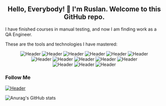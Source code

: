## <div align="center">Hello, Everybody! 👋 I'm Ruslan. Welcome to this GitHub repo.</div>

<!--
**mentor-dev/mentor-dev** is a ✨ _special_ ✨ repository because its `README.md` (this file) appears on your GitHub profile.

Here are some ideas to get you started:

- 🔭 I’m currently working on ...
- 🌱 I’m currently learning ...
- 👯 I’m looking to collaborate on ...
- 🤔 I’m looking for help with ...
- 💬 Ask me about ...
- 📫 How to reach me: ...
- 😄 Pronouns: ...
- ⚡ Fun fact: ...
-->

I have finished courses in manual testing, and now I am finding work as a QA Engineer.

These are the tools and technologies I have mastered:

<div align="center">

![Header](https://img.shields.io/badge/Dev%20Tools-090909?style=for-the-badge&logo=googlechrome&logoColor=2674f2)
![Header](https://img.shields.io/badge/Postman-090909?style=for-the-badge&logo=postman&logoColor=f76935)
![Header](https://img.shields.io/badge/Swagger-090909?style=for-the-badge&logo=swagger&logoColor=7ede2b)
![Header](https://img.shields.io/badge/Git-090909?style=for-the-badge&logo=git&logoColor=E44C30)
![Header](https://img.shields.io/badge/Github-090909?style=for-the-badge&logo=github&logoColor=8cc4d7)
![Header](https://img.shields.io/badge/Jira-090909?style=for-the-badge&logo=jira&logoColor=0052cc)  
![Header](https://img.shields.io/badge/SQLite-090909?style=for-the-badge&logo=sqlite&logoColor=1078C5)
![Header](https://img.shields.io/badge/MySQL-090909?style=for-the-badge&logo=mysql&logoColor=4479a1)
![Header](https://img.shields.io/badge/Android%20Studio-090909?style=for-the-badge&logo=androidstudio&logoColor=3ad07d)
![Header](https://img.shields.io/badge/Charles%20Proxy-090909?style=for-the-badge&logo=charlesproxy&logoColor=8cc4d7)
![Header](https://img.shields.io/badge/Fiddler-090909?style=for-the-badge&logo=fiddler&logoColor=8cc4d7)  
![Header](https://img.shields.io/badge/JavaScript-090909?style=for-the-badge&logo=javascript&logoColor=f7df1e)
![Header](https://img.shields.io/badge/HTML-090909?style=for-the-badge&logo=html5&logoColor=e34f26)
![Header](https://img.shields.io/badge/CSS-090909?style=for-the-badge&logo=css3&logoColor=157286)

</div>



### Follow Me

[![Header](https://img.shields.io/badge/Linkedin-090909?style=for-the-badge&logo=linkedin&logoColor=0a66c2)](https://www.linkedin.com/in/ruslan--lysenko/)



![Anurag's GitHub stats](https://github-readme-stats.vercel.app/api?username=mentor-dev&show_icons=true&theme=radical)



<!--
https://www.youtube.com/watch?v=1yELlB39TvY - video to make README.md

https://shields.io/ - Badges


-->
